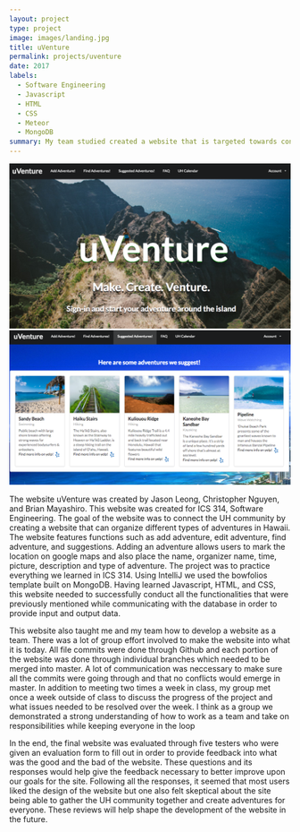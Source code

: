 ```yaml
---
layout: project
type: project
image: images/landing.jpg
title: uVenture
permalink: projects/uventure
date: 2017
labels:
  - Software Engineering
  - Javascript
  - HTML
  - CSS
  - Meteor
  - MongoDB
summary: My team studied created a website that is targeted towards connecting the UH community through organizing adventures around the island of Hawaii.
---
```


<img class="ui top aligned large image" src="../images/landing.png">
<img class="ui top aligned large image" src="../images/suggestion.png">

<p> The website uVenture was created by Jason Leong, Christopher Nguyen, and Brian Mayashiro. This website was created for ICS 314, Software 
Engineering. The goal of the website was to connect the UH community by creating a website that can organize different types of 
adventures in Hawaii. The website features functions such as add adventure, edit adventure, find adventure, and suggestions. Adding an
adventure allows users to mark the location on google maps and also place the name, organizer name, time, picture, description and type
of adventure. The project was to practice everything we learned in ICS 314. Using IntelliJ we used the bowfolios template built on
MongoDB. Having learned Javascript, HTML, and CSS, this website needed to successfully conduct all the functionalities that were
previously mentioned while communicating with the database in order to provide input and output data. </p>
<p> This website also taught me and my team how to develop a website as a team. There was a lot of group effort involved to make the 
website into what it is today. All file commits were done through Github and each portion of the website was done through individual
branches which needed to be merged into master. A lot of communication was neccessary to make sure all the commits were going through
and that no conflicts would emerge in master. In addition to meeting two times a week in class, my group met once a week outside of 
class to discuss the progress of the project and what issues needed to be resolved over the week. I think as a group we demonstrated
a strong understanding of how to work as a team and take on responsibilities while keeping everyone in the loop </p>
<p> In the end, the final website was evaluated through five testers who were given an evaluation form to fill out in order to provide
feedback into what was the good and the bad of the website. These questions and its responses would help give the feedback necessary to better 
improve upon our goals for the site. Following all the responses, it seemed that most users liked the design of the website but one also felt 
skeptical about the site being able to gather the UH community together and create adventures for everyone. These reviews will help
shape the development of the website in the future. </p>
